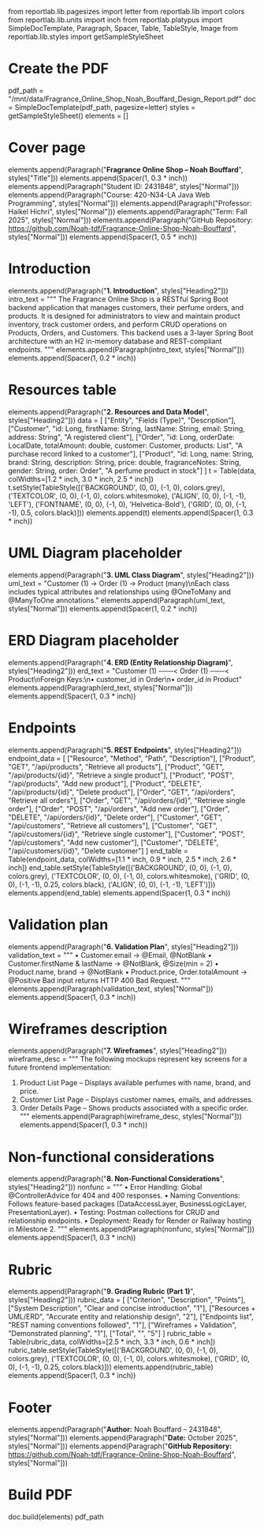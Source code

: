 from reportlab.lib.pagesizes import letter
from reportlab.lib import colors
from reportlab.lib.units import inch
from reportlab.platypus import SimpleDocTemplate, Paragraph, Spacer, Table, TableStyle, Image
from reportlab.lib.styles import getSampleStyleSheet

# Create the PDF
pdf_path = "/mnt/data/Fragrance_Online_Shop_Noah_Bouffard_Design_Report.pdf"
doc = SimpleDocTemplate(pdf_path, pagesize=letter)
styles = getSampleStyleSheet()
elements = []

# Cover page
elements.append(Paragraph("<b>Fragrance Online Shop – Noah Bouffard</b>", styles["Title"]))
elements.append(Spacer(1, 0.3 * inch))
elements.append(Paragraph("Student ID: 2431848", styles["Normal"]))
elements.append(Paragraph("Course: 420-N34-LA Java Web Programming", styles["Normal"]))
elements.append(Paragraph("Professor: Haikel Hichri", styles["Normal"]))
elements.append(Paragraph("Term: Fall 2025", styles["Normal"]))
elements.append(Paragraph("GitHub Repository: <a href='https://github.com/Noah-tdf/Fragrance-Online-Shop-Noah-Bouffard'>https://github.com/Noah-tdf/Fragrance-Online-Shop-Noah-Bouffard</a>", styles["Normal"]))
elements.append(Spacer(1, 0.5 * inch))

# Introduction
elements.append(Paragraph("<b>1. Introduction</b>", styles["Heading2"]))
intro_text = """
The Fragrance Online Shop is a RESTful Spring Boot backend application that manages customers, their perfume orders, and products.
It is designed for administrators to view and maintain product inventory, track customer orders, and perform CRUD operations on Products, Orders, and Customers.
This backend uses a 3-layer Spring Boot architecture with an H2 in-memory database and REST-compliant endpoints.
"""
elements.append(Paragraph(intro_text, styles["Normal"]))
elements.append(Spacer(1, 0.2 * inch))

# Resources table
elements.append(Paragraph("<b>2. Resources and Data Model</b>", styles["Heading2"]))
data = [
    ["Entity", "Fields (Type)", "Description"],
    ["Customer", "id: Long, firstName: String, lastName: String, email: String, address: String", "A registered client"],
    ["Order", "id: Long, orderDate: LocalDate, totalAmount: double, customer: Customer, products: List<Product>", "A purchase record linked to a customer"],
    ["Product", "id: Long, name: String, brand: String, description: String, price: double, fragranceNotes: String, gender: String, order: Order", "A perfume product in stock"]
]
t = Table(data, colWidths=[1.2 * inch, 3.0 * inch, 2.5 * inch])
t.setStyle(TableStyle([('BACKGROUND', (0, 0), (-1, 0), colors.grey),
                       ('TEXTCOLOR', (0, 0), (-1, 0), colors.whitesmoke),
                       ('ALIGN', (0, 0), (-1, -1), 'LEFT'),
                       ('FONTNAME', (0, 0), (-1, 0), 'Helvetica-Bold'),
                       ('GRID', (0, 0), (-1, -1), 0.5, colors.black)]))
elements.append(t)
elements.append(Spacer(1, 0.3 * inch))

# UML Diagram placeholder
elements.append(Paragraph("<b>3. UML Class Diagram</b>", styles["Heading2"]))
uml_text = "Customer (1) → Order (1) → Product (many)\nEach class includes typical attributes and relationships using @OneToMany and @ManyToOne annotations."
elements.append(Paragraph(uml_text, styles["Normal"]))
elements.append(Spacer(1, 0.2 * inch))

# ERD Diagram placeholder
elements.append(Paragraph("<b>4. ERD (Entity Relationship Diagram)</b>", styles["Heading2"]))
erd_text = "Customer (1) ───< Order (1) ───< Product\nForeign Keys:\n• customer_id in Order\n• order_id in Product"
elements.append(Paragraph(erd_text, styles["Normal"]))
elements.append(Spacer(1, 0.3 * inch))

# Endpoints
elements.append(Paragraph("<b>5. REST Endpoints</b>", styles["Heading2"]))
endpoint_data = [
    ["Resource", "Method", "Path", "Description"],
    ["Product", "GET", "/api/products", "Retrieve all products"],
    ["Product", "GET", "/api/products/{id}", "Retrieve a single product"],
    ["Product", "POST", "/api/products", "Add new product"],
    ["Product", "DELETE", "/api/products/{id}", "Delete product"],
    ["Order", "GET", "/api/orders", "Retrieve all orders"],
    ["Order", "GET", "/api/orders/{id}", "Retrieve single order"],
    ["Order", "POST", "/api/orders", "Add new order"],
    ["Order", "DELETE", "/api/orders/{id}", "Delete order"],
    ["Customer", "GET", "/api/customers", "Retrieve all customers"],
    ["Customer", "GET", "/api/customers/{id}", "Retrieve single customer"],
    ["Customer", "POST", "/api/customers", "Add new customer"],
    ["Customer", "DELETE", "/api/customers/{id}", "Delete customer"]
]
end_table = Table(endpoint_data, colWidths=[1.1 * inch, 0.9 * inch, 2.5 * inch, 2.6 * inch])
end_table.setStyle(TableStyle([('BACKGROUND', (0, 0), (-1, 0), colors.grey),
                               ('TEXTCOLOR', (0, 0), (-1, 0), colors.whitesmoke),
                               ('GRID', (0, 0), (-1, -1), 0.25, colors.black),
                               ('ALIGN', (0, 0), (-1, -1), 'LEFT')]))
elements.append(end_table)
elements.append(Spacer(1, 0.3 * inch))

# Validation plan
elements.append(Paragraph("<b>6. Validation Plan</b>", styles["Heading2"]))
validation_text = """
• Customer.email → @Email, @NotBlank
• Customer.firstName & lastName → @NotBlank, @Size(min = 2)
• Product.name, brand → @NotBlank
• Product.price, Order.totalAmount → @Positive
Bad input returns HTTP 400 Bad Request.
"""
elements.append(Paragraph(validation_text, styles["Normal"]))
elements.append(Spacer(1, 0.3 * inch))

# Wireframes description
elements.append(Paragraph("<b>7. Wireframes</b>", styles["Heading2"]))
wireframe_desc = """
The following mockups represent key screens for a future frontend implementation:
1. Product List Page – Displays available perfumes with name, brand, and price.
2. Customer List Page – Displays customer names, emails, and addresses.
3. Order Details Page – Shows products associated with a specific order.
"""
elements.append(Paragraph(wireframe_desc, styles["Normal"]))
elements.append(Spacer(1, 0.3 * inch))

# Non-functional considerations
elements.append(Paragraph("<b>8. Non-Functional Considerations</b>", styles["Heading2"]))
nonfunc = """
• Error Handling: Global @ControllerAdvice for 404 and 400 responses.
• Naming Conventions: Follows feature-based packages (DataAccessLayer, BusinessLogicLayer, PresentationLayer).
• Testing: Postman collections for CRUD and relationship endpoints.
• Deployment: Ready for Render or Railway hosting in Milestone 2.
"""
elements.append(Paragraph(nonfunc, styles["Normal"]))
elements.append(Spacer(1, 0.3 * inch))

# Rubric
elements.append(Paragraph("<b>9. Grading Rubric (Part 1)</b>", styles["Heading2"]))
rubric_data = [
    ["Criterion", "Description", "Points"],
    ["System Description", "Clear and concise introduction", "1"],
    ["Resources + UML/ERD", "Accurate entity and relationship design", "2"],
    ["Endpoints list", "REST naming conventions followed", "1"],
    ["Wireframes + Validation", "Demonstrated planning", "1"],
    ["Total", "", "5"]
]
rubric_table = Table(rubric_data, colWidths=[2.5 * inch, 3.3 * inch, 0.6 * inch])
rubric_table.setStyle(TableStyle([('BACKGROUND', (0, 0), (-1, 0), colors.grey),
                                  ('TEXTCOLOR', (0, 0), (-1, 0), colors.whitesmoke),
                                  ('GRID', (0, 0), (-1, -1), 0.25, colors.black)]))
elements.append(rubric_table)
elements.append(Spacer(1, 0.3 * inch))

# Footer
elements.append(Paragraph("<b>Author:</b> Noah Bouffard – 2431848", styles["Normal"]))
elements.append(Paragraph("<b>Date:</b> October 2025", styles["Normal"]))
elements.append(Paragraph("<b>GitHub Repository:</b> https://github.com/Noah-tdf/Fragrance-Online-Shop-Noah-Bouffard", styles["Normal"]))

# Build PDF
doc.build(elements)
pdf_path
